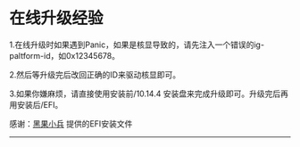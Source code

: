 # 在线升级经验
1.在线升级时如果遇到Panic，如果是核显导致的，请先注入一个错误的ig-paltform-id，如0x12345678。

2.然后等升级完后改回正确的ID来驱动核显即可。

3.如果你嫌麻烦，请直接使用安装前/10.14.4 安装盘来完成升级即可。升级完后再用安装后/EFI。

感谢：[黑果小兵](https://blog.daliansky.net/macOS-Mojave-10.14.4-18E226-official-version-with-Clover-4903-original-image.html) 提供的EFI安装文件

---
